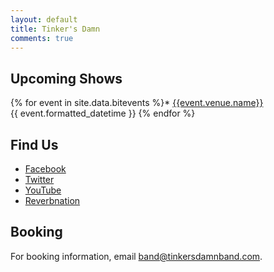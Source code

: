 ```yaml
---
layout: default
title: Tinker's Damn
comments: true
---
```


## Upcoming Shows

{% for event in site.data.bitevents %}* [{{event.venue.name}}]({{event.facebook_rsvp_url}})<br />
  {{ event.formatted_datetime }}
{% endfor %}

## Find Us

* [Facebook](http://facebook.com/tinkersdamnband)
* [Twitter](http://twitter.com/tinkersdamnband)
* [YouTube](https://www.youtube.com/channel/UC-62Xkpp556fVzHziz5NLXw)
* [Reverbnation](https://www.reverbnation.com/tinkersdamnband)

## Booking

For booking information, email [band@tinkersdamnband.com](mailto:band@tinkersdamnband.com).